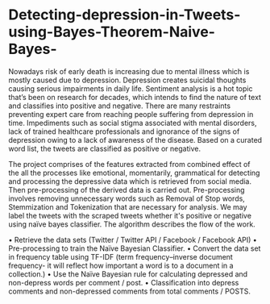 # Detecting-depression-in-Tweets-using-Bayes-Theorem-Naive-Bayes-
Nowadays risk of early death is increasing due to mental illness which is mostly caused due to depression. Depression creates suicidal thoughts causing serious impairments in daily life. Sentiment analysis is a hot topic that’s been on research for decades, which intends to find the nature of text and classifies into positive and negative. There are many restraints preventing expert care from reaching people suffering from depression in time. Impediments such as social stigma associated with mental disorders, lack of trained healthcare professionals and ignorance of the signs of depression owing to a lack of awareness of the disease. Based on a curated word list, the tweets are classified as positive or negative. 

The project comprises of the features extracted from combined effect of the all the processes like emotional, momentarily, grammatical for detecting and processing the depressive data which is retrieved from social media. Then pre-processing of the derived data is carried out. Pre-processing involves removing unnecessary words such as Removal of Stop words, Stemmization and Tokenization that are necessary for analysis. We may label the tweets with the scraped tweets whether it's positive or negative using naïve bayes classifier. The algorithm describes the flow of the work.

• Retrieve the data sets (Twitter / Twitter API / Facebook / Facebook API)
• Pre-processing to train the Naïve Bayesian Classifier. 
• Convert the data set in frequency table using TF-IDF (term frequency–inverse 
document frequency- it will reflect how important a word is to a document in a 
collection.) 
• Use the Naïve Bayesian rule for calculating depressed and non-depress words per 
comment / post.
• Classification into depress comments and non-depressed comments from total 
comments / POSTS.

